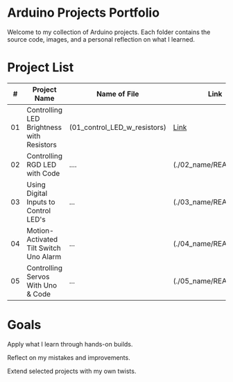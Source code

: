 # Arduino Projects Portfolio
Welcome to my collection of Arduino projects. Each folder contains the source code, images, and a personal reflection on what I learned.

# Project List
| #  | Project Name           | Name of File                                      | Link                                |
| -- | ---------------------- | ------------------------------------------------- | ----------------------------------- |
| 01 | Controlling LED Brightness with Resistors              | (01_control_LED_w_resistors)   |[Link](01_control_LED_w_resistors)|
| 02 | Controlling RGD LED with Code           | ....  | (./02_name/README.md)   |
| 03 | Using Digital Inputs to Control LED's    | ...           | (./03_name/README.md) |
| 04 | Motion-Activated Tilt Switch Uno Alarm | ...       | (./04_name/README.md) |
| 05 | Controlling Servos With Uno & Code   | ... |(./05_name/README.md)  |

# Goals
Apply what I learn through hands-on builds.

Reflect on my mistakes and improvements.

Extend selected projects with my own twists.
